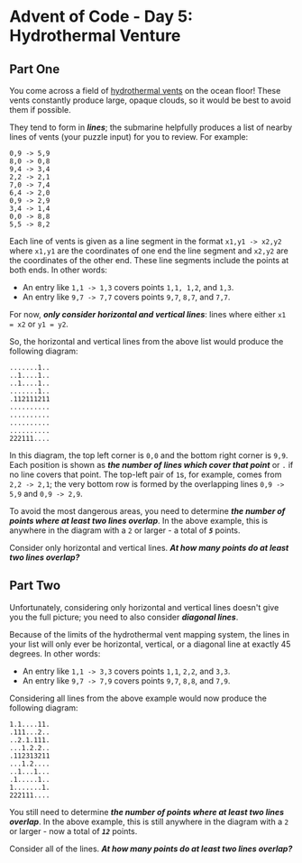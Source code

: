 # Advent of Code - Day 5: Hydrothermal Venture

## Part One

You come across a field of [hydrothermal vents](https://en.wikipedia.org/wiki/Hydrothermal_vent) on the ocean floor! These
vents constantly produce large, opaque clouds, so it would be best to avoid
them if possible.

They tend to form in _**lines**_; the submarine helpfully produces a list of
nearby lines of vents (your puzzle input) for you to review. For example:

    0,9 -> 5,9
    8,0 -> 0,8
    9,4 -> 3,4
    2,2 -> 2,1
    7,0 -> 7,4
    6,4 -> 2,0
    0,9 -> 2,9
    3,4 -> 1,4
    0,0 -> 8,8
    5,5 -> 8,2

Each line of vents is given as a line segment in the format `x1,y1 -> x2,y2`
where `x1,y1` are the coordinates of one end the line segment and `x2,y2`
are the coordinates of the other end. These line segments include the points at
both ends. In other words:

  - An entry like `1,1 -> 1,3` covers points `1,1, 1,2`, and `1,3`.
  - An entry like `9,7 -> 7,7` covers points `9,7`, `8,7`, and `7,7`.

For now, _**only consider horizontal and vertical lines**_: lines where either
`x1 = x2` or `y1 = y2`.

So, the horizontal and vertical lines from the above list would produce the
following diagram:

    .......1..
    ..1....1..
    ..1....1..
    .......1..
    .112111211
    ..........
    ..........
    ..........
    ..........
    222111....

In this diagram, the top left corner is `0,0` and the bottom right corner is
`9,9`. Each position is shown as _**the number of lines which cover that point**_
or `.` if no line covers that point. The top-left pair of `1`s, for example,
comes from `2,2 -> 2,1`; the very bottom row is formed by the overlapping
lines `0,9 -> 5,9` and `0,9 -> 2,9`.

To avoid the most dangerous areas, you need to determine _**the number of
points where at least two lines overlap**_. In the above example, this is
anywhere in the diagram with a `2` or larger - a total of _**`5`**_ points.

Consider only horizontal and vertical lines. _**At how many points do at least
two lines overlap?**_

## Part Two

Unfortunately, considering only horizontal and vertical lines doesn't give
you the full picture; you need to also consider _**diagonal lines**_.

Because of the limits of the hydrothermal vent mapping system, the lines in
your list will only ever be horizontal, vertical, or a diagonal line at
exactly 45 degrees. In other words:

  - An entry like `1,1 -> 3,3` covers points `1,1`, `2,2`, and `3,3`.
  - An entry like `9,7 -> 7,9` covers points `9,7`, `8,8`, and `7,9`.

Considering all lines from the above example would now produce the
following diagram:

    1.1....11.
    .111...2..
    ..2.1.111.
    ...1.2.2..
    .112313211
    ...1.2....
    ..1...1...
    .1.....1..
    1.......1.
    222111....

You still need to determine _**the number of points where at least two lines
overlap**_. In the above example, this is still anywhere in the diagram with a
`2` or larger - now a total of _**`12`**_ points.

Consider all of the lines. _**At how many points do at least two lines
overlap?**_
